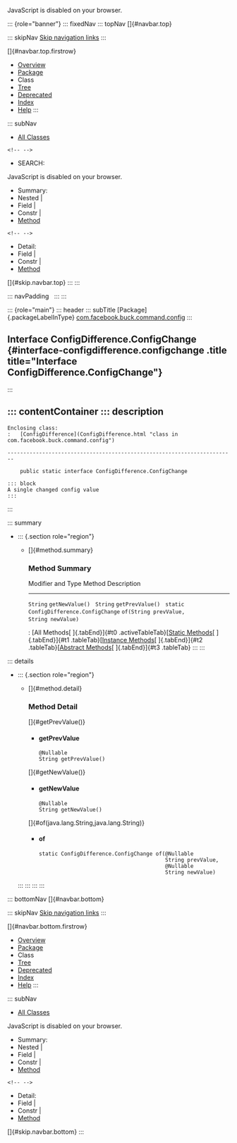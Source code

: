 <div>

JavaScript is disabled on your browser.

</div>

::: {role="banner"}
::: fixedNav
::: topNav
[]{#navbar.top}

::: skipNav
[Skip navigation links](#skip.navbar.top "Skip navigation links")
:::

[]{#navbar.top.firstrow}

-   [Overview](../../../../../index.html)
-   [Package](package-summary.html)
-   Class
-   [Tree](package-tree.html)
-   [Deprecated](../../../../../deprecated-list.html)
-   [Index](../../../../../index-all.html)
-   [Help](../../../../../help-doc.html)
:::

::: subNav
-   [All Classes](../../../../../allclasses.html)

```{=html}
<!-- -->
```
-   SEARCH:

<div>

<div>

JavaScript is disabled on your browser.

</div>

</div>

<div>

-   Summary: 
-   Nested \| 
-   Field \| 
-   Constr \| 
-   [Method](#method.summary)

```{=html}
<!-- -->
```
-   Detail: 
-   Field \| 
-   Constr \| 
-   [Method](#method.detail)

</div>

[]{#skip.navbar.top}
:::
:::

::: navPadding
 
:::
:::

::: {role="main"}
::: header
::: subTitle
[Package]{.packageLabelInType} [com.facebook.buck.command.config](package-summary.html)
:::

## Interface ConfigDifference.ConfigChange {#interface-configdifference.configchange .title title="Interface ConfigDifference.ConfigChange"}
:::

::: contentContainer
::: description
-   

    Enclosing class:
    :   [ConfigDifference](ConfigDifference.html "class in com.facebook.buck.command.config")

    ------------------------------------------------------------------------

        public static interface ConfigDifference.ConfigChange

    ::: block
    A single changed config value
    :::
:::

::: summary
-   ::: {.section role="region"}
    -   []{#method.summary}

        ### Method Summary

          Modifier and Type                        Method                                      Description
          ---------------------------------------- ------------------------------------------- -------------
          `String`                                 `getNewValue()`                              
          `String`                                 `getPrevValue()`                             
          `static ConfigDifference.ConfigChange`   `of​(String prevValue,   String newValue)`    

          : [All Methods[ ]{.tabEnd}]{#t0 .activeTableTab}[[Static
          Methods](javascript:show(1);)[ ]{.tabEnd}]{#t1
          .tableTab}[[Instance
          Methods](javascript:show(2);)[ ]{.tabEnd}]{#t2
          .tableTab}[[Abstract
          Methods](javascript:show(4);)[ ]{.tabEnd}]{#t3 .tableTab}
    :::
:::

::: details
-   ::: {.section role="region"}
    -   []{#method.detail}

        ### Method Detail

        []{#getPrevValue()}

        -   #### getPrevValue

            ``` methodSignature
            @Nullable
            String getPrevValue()
            ```

        []{#getNewValue()}

        -   #### getNewValue

            ``` methodSignature
            @Nullable
            String getNewValue()
            ```

        []{#of(java.lang.String,java.lang.String)}

        -   #### of

            ``` methodSignature
            static ConfigDifference.ConfigChange of​(@Nullable
                                                    String prevValue,
                                                    @Nullable
                                                    String newValue)
            ```
    :::
:::
:::
:::

::: bottomNav
[]{#navbar.bottom}

::: skipNav
[Skip navigation links](#skip.navbar.bottom "Skip navigation links")
:::

[]{#navbar.bottom.firstrow}

-   [Overview](../../../../../index.html)
-   [Package](package-summary.html)
-   Class
-   [Tree](package-tree.html)
-   [Deprecated](../../../../../deprecated-list.html)
-   [Index](../../../../../index-all.html)
-   [Help](../../../../../help-doc.html)
:::

::: subNav
-   [All Classes](../../../../../allclasses.html)

<div>

<div>

JavaScript is disabled on your browser.

</div>

</div>

<div>

-   Summary: 
-   Nested \| 
-   Field \| 
-   Constr \| 
-   [Method](#method.summary)

```{=html}
<!-- -->
```
-   Detail: 
-   Field \| 
-   Constr \| 
-   [Method](#method.detail)

</div>

[]{#skip.navbar.bottom}
:::
